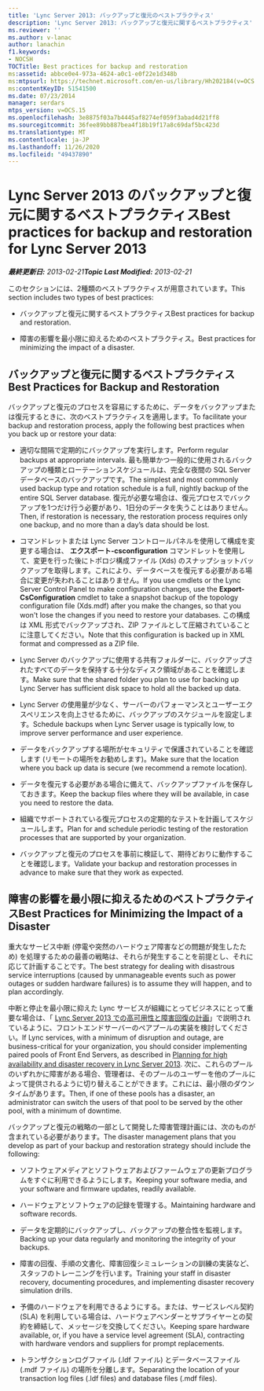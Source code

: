 ```yaml
---
title: 'Lync Server 2013: バックアップと復元のベストプラクティス'
description: 'Lync Server 2013: バックアップと復元に関するベストプラクティス'
ms.reviewer: ''
ms.author: v-lanac
author: lanachin
f1.keywords:
- NOCSH
TOCTitle: Best practices for backup and restoration
ms:assetid: abbce0e4-973a-4624-a0c1-e0f22e1d348b
ms:mtpsurl: https://technet.microsoft.com/en-us/library/Hh202184(v=OCS.15)
ms:contentKeyID: 51541500
ms.date: 07/23/2014
manager: serdars
mtps_version: v=OCS.15
ms.openlocfilehash: 3e8875f03a7b4445af8274ef059f3abad4d21ff8
ms.sourcegitcommit: 36fee89bb887bea4f18b19f17a8c69daf5bc423d
ms.translationtype: MT
ms.contentlocale: ja-JP
ms.lasthandoff: 11/26/2020
ms.locfileid: "49437890"
---
```

# <a name="best-practices-for-backup-and-restoration-for-lync-server-2013"></a><span data-ttu-id="94fc9-103">Lync Server 2013 のバックアップと復元に関するベストプラクティス</span><span class="sxs-lookup"><span data-stu-id="94fc9-103">Best practices for backup and restoration for Lync Server 2013</span></span>

<div data-xmlns="http://www.w3.org/1999/xhtml">

<div class="topic" data-xmlns="http://www.w3.org/1999/xhtml" data-msxsl="urn:schemas-microsoft-com:xslt" data-cs="https://msdn.microsoft.com/">

<div data-asp="https://msdn2.microsoft.com/asp">



</div>

<div id="mainSection">

<div id="mainBody"><span data-ttu-id="94fc9-104">

<span> </span></span><span class="sxs-lookup"><span data-stu-id="94fc9-104">

<span> </span></span></span>

<span data-ttu-id="94fc9-105">_**最終更新日:** 2013-02-21_</span><span class="sxs-lookup"><span data-stu-id="94fc9-105">_**Topic Last Modified:** 2013-02-21_</span></span>

<span data-ttu-id="94fc9-106">このセクションには、2種類のベストプラクティスが用意されています。</span><span class="sxs-lookup"><span data-stu-id="94fc9-106">This section includes two types of best practices:</span></span>

  - <span data-ttu-id="94fc9-107">バックアップと復元に関するベストプラクティス</span><span class="sxs-lookup"><span data-stu-id="94fc9-107">Best practices for backup and restoration.</span></span>

  - <span data-ttu-id="94fc9-108">障害の影響を最小限に抑えるためのベストプラクティス。</span><span class="sxs-lookup"><span data-stu-id="94fc9-108">Best practices for minimizing the impact of a disaster.</span></span>

<div>

## <a name="best-practices-for-backup-and-restoration"></a><span data-ttu-id="94fc9-109">バックアップと復元に関するベストプラクティス</span><span class="sxs-lookup"><span data-stu-id="94fc9-109">Best Practices for Backup and Restoration</span></span>

<span data-ttu-id="94fc9-110">バックアップと復元のプロセスを容易にするために、データをバックアップまたは復元するときに、次のベストプラクティスを適用します。</span><span class="sxs-lookup"><span data-stu-id="94fc9-110">To facilitate your backup and restoration process, apply the following best practices when you back up or restore your data:</span></span>

  - <span data-ttu-id="94fc9-111">適切な間隔で定期的にバックアップを実行します。</span><span class="sxs-lookup"><span data-stu-id="94fc9-111">Perform regular backups at appropriate intervals.</span></span> <span data-ttu-id="94fc9-112">最も簡単かつ一般的に使用されるバックアップの種類とローテーションスケジュールは、完全な夜間の SQL Server データベースのバックアップです。</span><span class="sxs-lookup"><span data-stu-id="94fc9-112">The simplest and most commonly used backup type and rotation schedule is a full, nightly backup of the entire SQL Server database.</span></span> <span data-ttu-id="94fc9-113">復元が必要な場合は、復元プロセスでバックアップを1つだけ行う必要があり、1日分のデータを失うことはありません。</span><span class="sxs-lookup"><span data-stu-id="94fc9-113">Then, if restoration is necessary, the restoration process requires only one backup, and no more than a day’s data should be lost.</span></span>

  - <span data-ttu-id="94fc9-114">コマンドレットまたは Lync Server コントロールパネルを使用して構成を変更する場合は、 **エクスポート-csconfiguration** コマンドレットを使用して、変更を行った後にトポロジ構成ファイル (Xds) のスナップショットバックアップを取得します。これにより、データベースを復元する必要がある場合に変更が失われることはありません。</span><span class="sxs-lookup"><span data-stu-id="94fc9-114">If you use cmdlets or the Lync Server Control Panel to make configuration changes, use the **Export-CsConfiguration** cmdlet to take a snapshot backup of the topology configuration file (Xds.mdf) after you make the changes, so that you won't lose the changes if you need to restore your databases.</span></span> <span data-ttu-id="94fc9-115">この構成は XML 形式でバックアップされ、ZIP ファイルとして圧縮されていることに注意してください。</span><span class="sxs-lookup"><span data-stu-id="94fc9-115">Note that this configuration is backed up in XML format and compressed as a ZIP file.</span></span>

  - <span data-ttu-id="94fc9-116">Lync Server のバックアップに使用する共有フォルダーに、バックアップされたすべてのデータを保持する十分なディスク領域があることを確認します。</span><span class="sxs-lookup"><span data-stu-id="94fc9-116">Make sure that the shared folder you plan to use for backing up Lync Server has sufficient disk space to hold all the backed up data.</span></span>

  - <span data-ttu-id="94fc9-117">Lync Server の使用量が少なく、サーバーのパフォーマンスとユーザーエクスペリエンスを向上させるために、バックアップのスケジュールを設定します。</span><span class="sxs-lookup"><span data-stu-id="94fc9-117">Schedule backups when Lync Server usage is typically low, to improve server performance and user experience.</span></span>

  - <span data-ttu-id="94fc9-118">データをバックアップする場所がセキュリティで保護されていることを確認します (リモートの場所をお勧めします)。</span><span class="sxs-lookup"><span data-stu-id="94fc9-118">Make sure that the location where you back up data is secure (we recommend a remote location).</span></span>

  - <span data-ttu-id="94fc9-119">データを復元する必要がある場合に備えて、バックアップファイルを保存しておきます。</span><span class="sxs-lookup"><span data-stu-id="94fc9-119">Keep the backup files where they will be available, in case you need to restore the data.</span></span>

  - <span data-ttu-id="94fc9-120">組織でサポートされている復元プロセスの定期的なテストを計画してスケジュールします。</span><span class="sxs-lookup"><span data-stu-id="94fc9-120">Plan for and schedule periodic testing of the restoration processes that are supported by your organization.</span></span>

  - <span data-ttu-id="94fc9-121">バックアップと復元のプロセスを事前に検証して、期待どおりに動作することを確認します。</span><span class="sxs-lookup"><span data-stu-id="94fc9-121">Validate your backup and restoration processes in advance to make sure that they work as expected.</span></span>

</div>

<div>

## <a name="best-practices-for-minimizing-the-impact-of-a-disaster"></a><span data-ttu-id="94fc9-122">障害の影響を最小限に抑えるためのベストプラクティス</span><span class="sxs-lookup"><span data-stu-id="94fc9-122">Best Practices for Minimizing the Impact of a Disaster</span></span>

<span data-ttu-id="94fc9-123">重大なサービス中断 (停電や突然のハードウェア障害などの問題が発生したため) を処理するための最善の戦略は、それらが発生することを前提とし、それに応じて計画することです。</span><span class="sxs-lookup"><span data-stu-id="94fc9-123">The best strategy for dealing with disastrous service interruptions (caused by unmanageable events such as power outages or sudden hardware failures) is to assume they will happen, and to plan accordingly.</span></span>

<span data-ttu-id="94fc9-124">中断と停止を最小限に抑えた Lync サービスが組織にとってビジネスにとって重要な場合は、「 [Lync Server 2013 での高可用性と障害回復の計画](lync-server-2013-planning-for-high-availability-and-disaster-recovery.md)」で説明されているように、フロントエンドサーバーのペアプールの実装を検討してください。</span><span class="sxs-lookup"><span data-stu-id="94fc9-124">If Lync services, with a minimum of disruption and outage, are business-critical for your organization, you should consider implementing paired pools of Front End Servers, as described in [Planning for high availability and disaster recovery in Lync Server 2013](lync-server-2013-planning-for-high-availability-and-disaster-recovery.md).</span></span> <span data-ttu-id="94fc9-125">次に、これらのプールのいずれかに障害がある場合、管理者は、そのプールのユーザーを他のプールによって提供されるように切り替えることができます。これには、最小限のダウンタイムがあります。</span><span class="sxs-lookup"><span data-stu-id="94fc9-125">Then, if one of these pools has a disaster, an administrator can switch the users of that pool to be served by the other pool, with a minimum of downtime.</span></span>

<span data-ttu-id="94fc9-126">バックアップと復元の戦略の一部として開発した障害管理計画には、次のものが含まれている必要があります。</span><span class="sxs-lookup"><span data-stu-id="94fc9-126">The disaster management plans that you develop as part of your backup and restoration strategy should include the following:</span></span>

  - <span data-ttu-id="94fc9-127">ソフトウェアメディアとソフトウェアおよびファームウェアの更新プログラムをすぐに利用できるようにします。</span><span class="sxs-lookup"><span data-stu-id="94fc9-127">Keeping your software media, and your software and firmware updates, readily available.</span></span>

  - <span data-ttu-id="94fc9-128">ハードウェアとソフトウェアの記録を管理する。</span><span class="sxs-lookup"><span data-stu-id="94fc9-128">Maintaining hardware and software records.</span></span>

  - <span data-ttu-id="94fc9-129">データを定期的にバックアップし、バックアップの整合性を監視します。</span><span class="sxs-lookup"><span data-stu-id="94fc9-129">Backing up your data regularly and monitoring the integrity of your backups.</span></span>

  - <span data-ttu-id="94fc9-130">障害の回復、手順の文書化、障害回復シミュレーションの訓練の実装など、スタッフのトレーニングを行います。</span><span class="sxs-lookup"><span data-stu-id="94fc9-130">Training your staff in disaster recovery, documenting procedures, and implementing disaster recovery simulation drills.</span></span>

  - <span data-ttu-id="94fc9-131">予備のハードウェアを利用できるようにする。または、サービスレベル契約 (SLA) を利用している場合は、ハードウェアベンダーとサプライヤーとの契約を締結して、メッセージを交換してください。</span><span class="sxs-lookup"><span data-stu-id="94fc9-131">Keeping spare hardware available, or, if you have a service level agreement (SLA), contracting with hardware vendors and suppliers for prompt replacements.</span></span>

  - <span data-ttu-id="94fc9-132">トランザクションログファイル (.ldf ファイル) とデータベースファイル (.mdf ファイル) の場所を分離します。</span><span class="sxs-lookup"><span data-stu-id="94fc9-132">Separating the location of your transaction log files (.ldf files) and database files (.mdf files).</span></span>

<span data-ttu-id="94fc9-133"></div>

</div>

<span> </span>

</div>

</div>

</span><span class="sxs-lookup"><span data-stu-id="94fc9-133"></div>

</div>

<span> </span>

</div>

</div>

</span></span></div>

